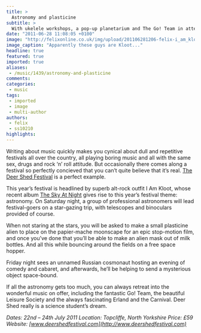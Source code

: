 ```yaml
---
title: >
  Astronomy and plasticine
subtitle: >
  With ukelele workshops, a pop-up planetarium and The Go! Team in attendance, Stephen Smith can’t wait for this year’s astro-themed Deer Shed festival
date: "2011-06-28 11:08:05 +0100"
image: "http://felixonline.co.uk/img/upload/201106281206-felix-i_am_kloot_1118542a.jpg"
image_caption: "Apparently these guys are Kloot..."
headline: true
featured: true
imported: true
aliases:
 - /music/1439/astronomy-and-plasticine
comments:
categories:
 - music
tags:
 - imported
 - image
 - multi-author
authors:
 - felix
 - ss10210
highlights:
---
```


Writing about music quickly makes you cynical about dull and repetitive festivals all over the country, all playing boring music and all with the same sex, drugs and rock ‘n’ roll attitude. But occasionally there comes along a festival so perfectly concieved that you can’t quite believe that it’s real. [The Deer Shed Festival](http://www.deershedfestival.com/) is a perfect example.

This year’s festival is headlined by superb alt-rock outfit I Am Kloot, whose recent album [The Sky At Night](http://open.spotify.com/album/11pEIXpKyv3Hr66erfPTiJ) gives rise to this year’s festival theme: astronomy. On Saturday night, a group of professional astronomers will lead festival-goers on a star-gazing trip, with telescopes and binoculars provided of course.

When not staring at the stars, you will be asked to make a small plasticine alien to place on the papier-mache moonscape for an epic stop-motion film, and once you’ve done that you’ll be able to make an alien mask out of milk bottles. And all this while bouncing around the fields on a free space hopper.

Friday night sees an unnamed Russian cosmonaut hosting an evening of comedy and cabaret, and afterwards, he’ll be helping to send a mysterious object space-bound.

If all the astronomy gets too much, you can always retreat into the wonderful music on offer, including the fantastic Go! Team, the beautiful Leisure Society and the always fascinating Erland and the Carnival. Deer Shed really is a science student’s dream.

_Dates: 22nd – 24th July 2011
 Location: Topcliffe, North Yorkshire
 Price: £59
 Website: [www.deershedfestival.com](http://www.deershedfestival.com)_
